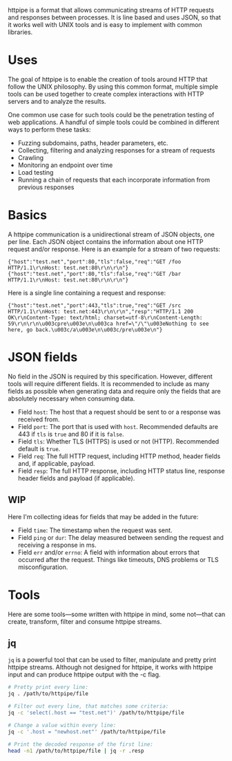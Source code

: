 httpipe is a format that allows communicating streams of HTTP requests
and responses between processes. It is line based and uses JSON, so
that it works well with UNIX tools and is easy to implement with common
libraries.

# Uses
The goal of httpipe is to enable the creation of tools around HTTP that
follow the UNIX philosophy. By using this common format, multiple simple
tools can be used together to create complex interactions with HTTP
servers and to analyze the results.

One common use case for such tools could be the penetration testing
of web applications. A handful of simple tools could be combined in
different ways to perform these tasks:
- Fuzzing subdomains, paths, header parameters, etc.
- Collecting, filtering and analyzing responses for a stream of requests
- Crawling
- Monitoring an endpoint over time
- Load testing
- Running a chain of requests that each incorporate information from previous responses

# Basics
A httpipe communication is a unidirectional stream of JSON objects,
one per line. Each JSON object contains the information about one
HTTP request and/or response. Here is an example for a stream of two
requests:

```
{"host":"test.net","port":80,"tls":false,"req":"GET /foo HTTP/1.1\r\nHost: test.net:80\r\n\r\n"}
{"host":"test.net","port":80,"tls":false,"req":"GET /bar HTTP/1.1\r\nHost: test.net:80\r\n\r\n"}
```

Here is a single line containing a request and response:

```
{"host":"test.net","port":443,"tls":true,"req":"GET /src HTTP/1.1\r\nHost: test.net:443\r\n\r\n","resp":"HTTP/1.1 200 OK\r\nContent-Type: text/html; charset=utf-8\r\nContent-Length: 59\r\n\r\n\u003cpre\u003e\n\u003ca href=\"/\"\u003eNothing to see here, go back.\u003c/a\u003e\n\u003c/pre\u003e\n"}
```

# JSON fields
No field in the JSON is required by this specification. However,
different tools will require different fields. It is recommended to
include as many fields as possible when generating data and require only
the fields that are absolutely necessary when consuming data.

- Field `host`: The host that a request should be sent to or a response was received from.
- Field `port`: The port that is used with `host`. Recommended defaults are 443 if `tls` is `true` and 80 if it is `false`.
- Field `tls`: Whether TLS (HTTPS) is used or not (HTTP). Recommended default is `true`.
- Field `req`: The full HTTP request, including HTTP method, header fields and, if applicable, payload.
- Field `resp`: The full HTTP response, including HTTP status line, response header fields and payload (if applicable).

## WIP
Here I'm collecting ideas for fields that may be added in the future:

- Field `time`: The timestamp when the request was sent.
- Field `ping` or `dur`: The delay measured between sending the request and receiving a response in ms.
- Field `err` and/or `errno`: A field with information about errors that occurred after the request. Things like timeouts, DNS problems or TLS misconfiguration.

# Tools
Here are some tools—some written with httpipe in mind, some not—that can
create, transform, filter and consume httpipe streams.

## jq
`jq` is a powerful tool that can be used to filter, manipulate and
pretty print httpipe streams. Although not designed for httpipe, it
works with httpipe input and can produce httpipe output with the -c
flag.

```bash
# Pretty print every line:
jq . /path/to/httpipe/file

# Filter out every line, that matches some criteria:
jq -c 'select(.host == "test.net")' /path/to/httpipe/file

# Change a value within every line:
jq -c '.host = "newhost.net"' /path/to/httpipe/file

# Print the decoded response of the first line:
head -n1 /path/to/httpipe/file | jq -r .resp
```
